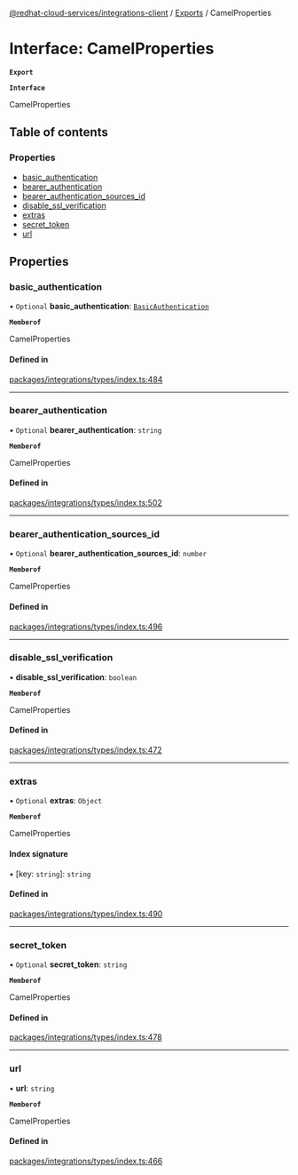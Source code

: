 [@redhat-cloud-services/integrations-client](../README.md) / [Exports](../modules.md) / CamelProperties

# Interface: CamelProperties

**`Export`**

**`Interface`**

CamelProperties

## Table of contents

### Properties

- [basic\_authentication](CamelProperties.md#basic_authentication)
- [bearer\_authentication](CamelProperties.md#bearer_authentication)
- [bearer\_authentication\_sources\_id](CamelProperties.md#bearer_authentication_sources_id)
- [disable\_ssl\_verification](CamelProperties.md#disable_ssl_verification)
- [extras](CamelProperties.md#extras)
- [secret\_token](CamelProperties.md#secret_token)
- [url](CamelProperties.md#url)

## Properties

### basic\_authentication

• `Optional` **basic\_authentication**: [`BasicAuthentication`](BasicAuthentication.md)

**`Memberof`**

CamelProperties

#### Defined in

[packages/integrations/types/index.ts:484](https://github.com/RedHatInsights/javascript-clients/blob/master/packages/integrations/types/index.ts#L484)

___

### bearer\_authentication

• `Optional` **bearer\_authentication**: `string`

**`Memberof`**

CamelProperties

#### Defined in

[packages/integrations/types/index.ts:502](https://github.com/RedHatInsights/javascript-clients/blob/master/packages/integrations/types/index.ts#L502)

___

### bearer\_authentication\_sources\_id

• `Optional` **bearer\_authentication\_sources\_id**: `number`

**`Memberof`**

CamelProperties

#### Defined in

[packages/integrations/types/index.ts:496](https://github.com/RedHatInsights/javascript-clients/blob/master/packages/integrations/types/index.ts#L496)

___

### disable\_ssl\_verification

• **disable\_ssl\_verification**: `boolean`

**`Memberof`**

CamelProperties

#### Defined in

[packages/integrations/types/index.ts:472](https://github.com/RedHatInsights/javascript-clients/blob/master/packages/integrations/types/index.ts#L472)

___

### extras

• `Optional` **extras**: `Object`

**`Memberof`**

CamelProperties

#### Index signature

▪ [key: `string`]: `string`

#### Defined in

[packages/integrations/types/index.ts:490](https://github.com/RedHatInsights/javascript-clients/blob/master/packages/integrations/types/index.ts#L490)

___

### secret\_token

• `Optional` **secret\_token**: `string`

**`Memberof`**

CamelProperties

#### Defined in

[packages/integrations/types/index.ts:478](https://github.com/RedHatInsights/javascript-clients/blob/master/packages/integrations/types/index.ts#L478)

___

### url

• **url**: `string`

**`Memberof`**

CamelProperties

#### Defined in

[packages/integrations/types/index.ts:466](https://github.com/RedHatInsights/javascript-clients/blob/master/packages/integrations/types/index.ts#L466)

